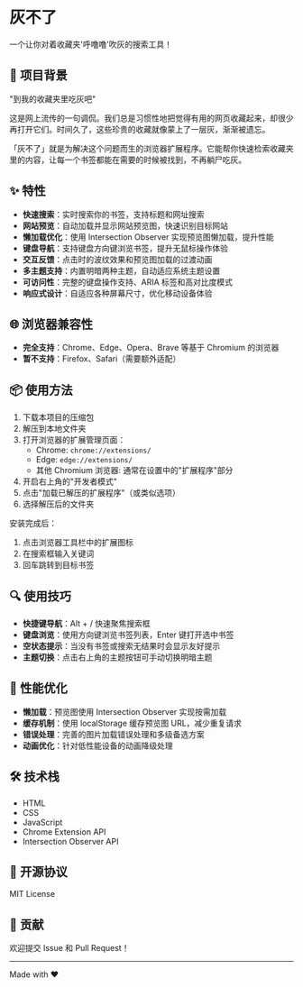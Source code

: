 # 灰不了

一个让你对着收藏夹'呼噜噜'吹灰的搜索工具！

## 🌟 项目背景

"到我的收藏夹里吃灰吧"

这是网上流传的一句调侃。我们总是习惯性地把觉得有用的网页收藏起来，却很少再打开它们。时间久了，这些珍贵的收藏就像蒙上了一层灰，渐渐被遗忘。

「灰不了」就是为解决这个问题而生的浏览器扩展程序。它能帮你快速检索收藏夹里的内容，让每一个书签都能在需要的时候被找到，不再躺尸吃灰。

## ✨ 特性

- **快速搜索**：实时搜索你的书签，支持标题和网址搜索
- **网站预览**：自动加载并显示网站预览图，快速识别目标网站
- **懒加载优化**：使用 Intersection Observer 实现预览图懒加载，提升性能
- **键盘导航**：支持键盘方向键浏览书签，提升无鼠标操作体验
- **交互反馈**：点击时的波纹效果和预览图加载的过渡动画
- **多主题支持**：内置明暗两种主题，自动适应系统主题设置
- **可访问性**：完整的键盘操作支持、ARIA 标签和高对比度模式
- **响应式设计**：自适应各种屏幕尺寸，优化移动设备体验

## 🌐 浏览器兼容性

- **完全支持**：Chrome、Edge、Opera、Brave 等基于 Chromium 的浏览器
- **暂不支持**：Firefox、Safari（需要额外适配）

## 📦 使用方法

1. 下载本项目的压缩包
2. 解压到本地文件夹
3. 打开浏览器的扩展管理页面：
   - Chrome: `chrome://extensions/`
   - Edge: `edge://extensions/`
   - 其他 Chromium 浏览器: 通常在设置中的"扩展程序"部分
4. 开启右上角的"开发者模式"
5. 点击"加载已解压的扩展程序"（或类似选项）
6. 选择解压后的文件夹

安装完成后：

1. 点击浏览器工具栏中的扩展图标
2. 在搜索框输入关键词
3. 回车跳转到目标书签

## 🔍 使用技巧

- **快捷键导航**：Alt + / 快速聚焦搜索框
- **键盘浏览**：使用方向键浏览书签列表，Enter 键打开选中书签
- **空状态提示**：当没有书签或搜索无结果时会显示友好提示
- **主题切换**：点击右上角的主题按钮可手动切换明暗主题

## 💯 性能优化

- **懒加载**：预览图使用 Intersection Observer 实现按需加载
- **缓存机制**：使用 localStorage 缓存预览图 URL，减少重复请求
- **错误处理**：完善的图片加载错误处理和多级备选方案
- **动画优化**：针对低性能设备的动画降级处理

## 🛠️ 技术栈

- HTML
- CSS
- JavaScript
- Chrome Extension API
- Intersection Observer API

## 📝 开源协议

MIT License

## 🤝 贡献

欢迎提交 Issue 和 Pull Request！

---

Made with ❤️
